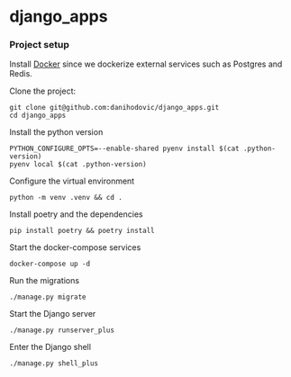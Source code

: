 # django_apps

### Project setup

Install [Docker](https://docs.docker.com/get-docker/) since we dockerize external services such as Postgres and Redis.

Clone the project:

```
git clone git@github.com:danihodovic/django_apps.git
cd django_apps
```

Install the python version
```
PYTHON_CONFIGURE_OPTS=--enable-shared pyenv install $(cat .python-version)
pyenv local $(cat .python-version)
```

Configure the virtual environment
```
python -m venv .venv && cd .
```

Install poetry and the dependencies
```
pip install poetry && poetry install
```

Start the docker-compose services
```
docker-compose up -d
```

Run the migrations
```
./manage.py migrate
```

Start the Django server
```
./manage.py runserver_plus
```

Enter the Django shell
```
./manage.py shell_plus
```
